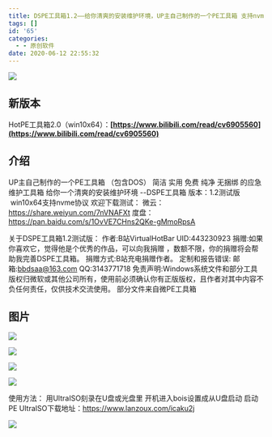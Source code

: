 ```yaml
---
title: DSPE工具箱1.2——给你清爽的安装维护环境，UP主自己制作的一个PE工具箱 支持nvme
tags: []
id: '65'
categories:
  - - 原创软件
date: 2020-06-12 22:55:32
---
```


![](https://i.hotpe.top/i/2022/05/01/1190ttb-0.webp)

## **新版本**

HotPE工具箱2.0（win10x64）：**[https://www.bilibili.com/read/cv6905560](https://www.bilibili.com/read/cv6905560)**

## 介绍

UP主自己制作的一个PE工具箱 （包含DOS）
 简洁 实用 免费 纯净 无捆绑 的应急维护工具箱 给你一个清爽的安装维护环境 --DSPE工具箱 
版本：1.2测试版   win10x64支持nvme协议 
欢迎下载测试： 
微云：https://share.weiyun.com/7nVNAFXt
 度盘：https://pan.baidu.com/s/1OvVE7CHns2QKe-gMmoRpsA 

关于DSPE工具箱1.2测试版： 
作者:B站VirtualHotBar UID:443230923 
捐赠:如果你喜欢它，觉得他是个优秀的作品，可以向我捐赠 ，数额不限，你的捐赠将会帮助我完善DSPE工具箱。
捐赠方式:B站充电捐赠作者。 
定制和报告错误: 邮箱:bbdsaa@163.com QQ:3143771718 
免责声明:Windows系统文件和部分工具版权归微软或其他公司所有，使用前必须确认你有正版版权，且作者对其中内容不负任何责任，仅供技术交流使用。 部分文件来自微PE工具箱

## 图片

![](https://i.hotpe.top/i/2022/05/01/118wd4x-0.webp) 

![](https://i.hotpe.top/i/2022/05/01/118wqub-0.webp) 

![](https://i.hotpe.top/i/2022/05/01/118x6s1-0.webp) 

![](https://i.hotpe.top/i/2022/05/01/118xt5r-0.webp)

 使用方法： 用UltraISO刻录在U盘或光盘里 开机进入bois设置成从U盘启动 启动PE 
UltraISO下载地址：https://www.lanzoux.com/icaku2j

 ![](https://i.hotpe.top/i/2022/05/01/11909u4-0.webp)